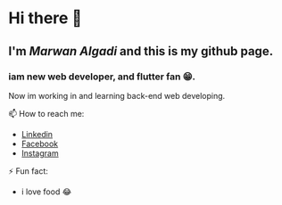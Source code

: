 # Hi there 👋
## I'm ***Marwan Algadi*** and this is my github page.

### iam new web developer, and flutter fan :grin:.

Now im working in and learning back-end web developing. 

 📫 How to reach me:
- [Linkedin](https://www.linkedin.com/in/marwan-algadi-445a151a3/)
- [Facebook](https://web.facebook.com/people/Marwan-Alghadi/100010510052186)
- [Instagram](https://www.instagram.com/marwanv45/)


⚡ Fun fact:
 - i love food :joy:
